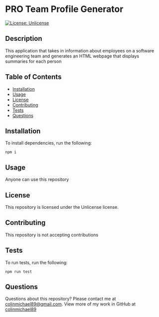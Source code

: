 # PRO Team Profile Generator
[![License: Unlicense](https://img.shields.io/badge/license-Unlicense-blue.svg)](http://unlicense.org/)
## Description
This application that takes in information about employees on a software engineering team and generates an HTML webpage that displays summaries for each person
## Table of Contents
* [Installation](#installation)
* [Usage](#usage)
* [License](#license)
* [Contributing](#contributing)
* [Tests](#tests)
* [Questions](#questions)
## Installation
To install dependencies, run the following:
~~~
npm i
~~~
## Usage
Anyone can use this repository
## License
This repository is licensed under the Unlicense license.
## Contributing
This repository is not accepting contributions
## Tests
To run tests, run the following:
~~~
npm run test
~~~
## Questions
Questions about this repository? Please contact me at [colinmichael89@gmail.com](mailto:colinmichael89@gmail.com). View more of my work in GitHub at [colinmichael89](https://github.com/colinmichael89) 
